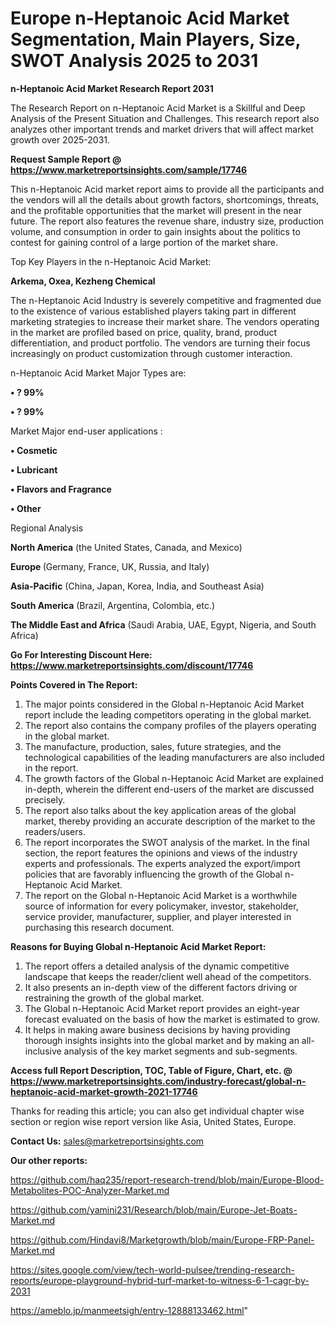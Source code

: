 # Europe n-Heptanoic Acid Market Segmentation, Main Players, Size, SWOT Analysis 2025 to 2031

<strong>n-Heptanoic Acid Market Research Report 2031</strong>

The Research Report on n-Heptanoic Acid Market is a Skillful and Deep Analysis of the Present Situation and Challenges. This research report also analyzes other important trends and market drivers that will affect market growth over 2025-2031.

<strong>Request Sample Report @ <a href=https://www.marketreportsinsights.com/sample/17746>https://www.marketreportsinsights.com/sample/17746</a></strong>

This n-Heptanoic Acid market report aims to provide all the participants and the vendors will all the details about growth factors, shortcomings, threats, and the profitable opportunities that the market will present in the near future. The report also features the revenue share, industry size, production volume, and consumption in order to gain insights about the politics to contest for gaining control of a large portion of the market share.

Top Key Players in the n-Heptanoic Acid Market:

<strong>Arkema, Oxea, Kezheng Chemical</strong>

The n-Heptanoic Acid Industry is severely competitive and fragmented due to the existence of various established players taking part in different marketing strategies to increase their market share. The vendors operating in the market are profiled based on price, quality, brand, product differentiation, and product portfolio. The vendors are turning their focus increasingly on product customization through customer interaction.

n-Heptanoic Acid Market Major Types are:

<strong>• ? 99%

• ? 99%</strong>

Market Major end-user applications :

<strong>• Cosmetic

• Lubricant

• Flavors and Fragrance

• Other</strong>

Regional Analysis

</u><strong><b>North America</b></strong> (the United States, Canada, and Mexico)

<strong><b>Europe </b></strong>(Germany, France, UK, Russia, and Italy)

<strong><b>Asia-Pacific</b></strong> (China, Japan, Korea, India, and Southeast Asia)

<strong><b>South America</b></strong> (Brazil, Argentina, Colombia, etc.)

<strong><b>The Middle East and Africa</b></strong> (Saudi Arabia, UAE, Egypt, Nigeria, and South Africa)

<strong>Go For Interesting Discount Here: <a href=https://www.marketreportsinsights.com/discount/17746>https://www.marketreportsinsights.com/discount/17746</a></strong>

<strong>Points Covered in The Report:</strong>
<ol>
  <li>The major points considered in the Global n-Heptanoic Acid Market report include the leading competitors operating in the global market.</li>
  <li>The report also contains the company profiles of the players operating in the global market.</li>
  <li>The manufacture, production, sales, future strategies, and the technological capabilities of the leading manufacturers are also included in the report.</li>
  <li>The growth factors of the Global n-Heptanoic Acid Market are explained in-depth, wherein the different end-users of the market are discussed precisely.</li>
  <li>The report also talks about the key application areas of the global market, thereby providing an accurate description of the market to the readers/users.</li>
  <li>The report incorporates the SWOT analysis of the market. In the final section, the report features the opinions and views of the industry experts and professionals. The experts analyzed the export/import policies that are favorably influencing the growth of the Global n-Heptanoic Acid Market.</li>
  <li>The report on the Global n-Heptanoic Acid Market is a worthwhile source of information for every policymaker, investor, stakeholder, service provider, manufacturer, supplier, and player interested in purchasing this research document.</li>
</ol>
<strong>Reasons for Buying Global n-Heptanoic Acid Market Report:</strong>

<ol>
  <li>The report offers a detailed analysis of the dynamic competitive landscape that keeps the reader/client well ahead of the competitors.</li>
  <li>It also presents an in-depth view of the different factors driving or restraining the growth of the global market.</li>
  <li>The Global n-Heptanoic Acid Market report provides an eight-year forecast evaluated on the basis of how the market is estimated to grow.</li>
  <li>It helps in making aware business decisions by having providing thorough insights insights into the global market and by making an all-inclusive analysis of the key market segments and sub-segments.</li>
</ol>
<strong>Access full Report Description, TOC, Table of Figure, Chart, etc. @ <a href=https://www.marketreportsinsights.com/industry-forecast/global-n-heptanoic-acid-market-growth-2021-17746>https://www.marketreportsinsights.com/industry-forecast/global-n-heptanoic-acid-market-growth-2021-17746</a></strong>


Thanks for reading this article; you can also get individual chapter wise section or region wise report version like Asia, United States, Europe.

<strong>Contact Us:</strong>
sales@marketreportsinsights.com

<strong>Our other reports:</strong>

<a href=https://github.com/haq235/report-research-trend/blob/main/Europe-Blood-Metabolites-POC-Analyzer-Market.md>https://github.com/haq235/report-research-trend/blob/main/Europe-Blood-Metabolites-POC-Analyzer-Market.md</a>

<a href=https://github.com/yamini231/Research/blob/main/Europe-Jet-Boats-Market.md>https://github.com/yamini231/Research/blob/main/Europe-Jet-Boats-Market.md</a>

<a href=https://github.com/Hindavi8/Marketgrowth/blob/main/Europe-FRP-Panel-Market.md>https://github.com/Hindavi8/Marketgrowth/blob/main/Europe-FRP-Panel-Market.md</a>

<a href=https://sites.google.com/view/tech-world-pulsee/trending-research-reports/europe-playground-hybrid-turf-market-to-witness-6-1-cagr-by-2031>https://sites.google.com/view/tech-world-pulsee/trending-research-reports/europe-playground-hybrid-turf-market-to-witness-6-1-cagr-by-2031</a>

<a href=https://ameblo.jp/manmeetsigh/entry-12888133462.html>https://ameblo.jp/manmeetsigh/entry-12888133462.html</a>"
